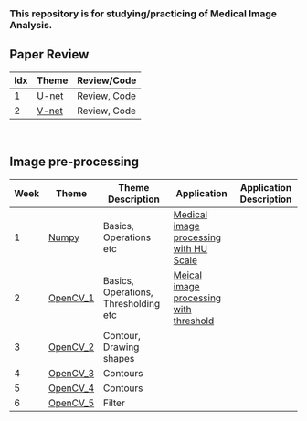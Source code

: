 
### This repository is for studying/practicing of Medical Image Analysis.


## Paper Review
| Idx  | Theme | Review/Code| 
| ------------- | ------------- |------------- | 
| 1 | [U-net](https://arxiv.org/abs/1505.04597 ) | Review, [Code](https://github.com/Soomin-Maxwell/Medical_AI_study/blob/main/Unet.ipynb)  | 
| 2 | [V-net](https://arxiv.org/abs/1606.04797) |  Review, Code |  


<br/>

## Image pre-processing 

| Week  | Theme |   Theme Description | Application |  Application Description  |
| ------------- | ------------- |------------- |------------- |------------- |
| 1 | [Numpy](https://github.com/Soomin-Maxwell/Medical_AI_study/blob/main/Numpy%26OpenCV/Numpy.ipynb)  |   Basics, Operations etc | [Medical image processing with HU Scale](https://github.com/Soomin-Maxwell/Medical_AI_study/blob/main/Application/Medical_Image_processing_with_HU_Scale.ipynb) |  |
| 2  | [OpenCV_1](https://github.com/Soomin-Maxwell/Medical_AI_study/blob/main/Numpy%26OpenCV/OpenCV.ipynb)  |  Basics, Operations, Thresholding etc | [Meical image processing with threshold](https://github.com/Soomin-Maxwell/Medical_AI_study/blob/main/Application/Medical_Image_processing_with_OpenCV.ipynb) |  |
| 3  | [OpenCV_2](https://github.com/Soomin-Maxwell/Medical_AI_study/blob/main/Numpy%26OpenCV/OpenCV_Draw_a_Shape.ipynb)  |  Contour, Drawing shapes |  |  |
| 4  | [OpenCV_3](https://github.com/Soomin-Maxwell/Medical_AI_study/blob/main/Numpy%26OpenCV/OpenCV_Contours.ipynb)  |  Contours |  |  |
| 5  | [OpenCV_4](https://github.com/Soomin-Maxwell/Medical_AI_study/blob/main/Numpy%26OpenCV/OpenCV_Contours_2.ipynb)  |  Contours |  |  |
| 6  | [OpenCV_5](https://github.com/Soomin-Maxwell/Medical_AI_study/blob/main/Numpy%26OpenCV/OpenCV_filter)  |  Filter |  |  |

